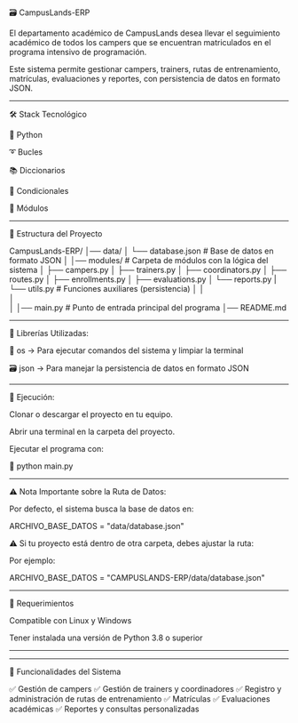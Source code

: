 🗃️ CampusLands-ERP

El departamento académico de CampusLands desea llevar el seguimiento académico de todos los campers que se encuentran matriculados en el programa intensivo de programación.

Este sistema permite gestionar campers, trainers, rutas de entrenamiento, matrículas, evaluaciones y reportes, con persistencia de datos en formato JSON.

---------------------------------------------------------------------------------------------------------------------------
🛠️ Stack Tecnológico

🐍 Python

➰ Bucles

📚 Diccionarios

🤼 Condicionales

📂 Módulos

---------------------------------------------------------------------------------------------------------------------------

📂 Estructura del Proyecto

CampusLands-ERP/
│── data/
│   └── database.json        # Base de datos en formato JSON
│
│── modules/                 # Carpeta de módulos con la lógica del sistema
│   ├── campers.py
│   ├── trainers.py
│   ├── coordinators.py
│   ├── routes.py
│   ├── enrollments.py
│   ├── evaluations.py
│   └── reports.py
|   └── utils.py            # Funciones auxiliares (persistencia)
│
│                  
│   
│
│── main.py                  # Punto de entrada principal del programa
│── README.md


---------------------------------------------------------------------------------------------------------------------------

📖 Librerías Utilizadas:

🐻 os → Para ejecutar comandos del sistema y limpiar la terminal

🗃️ json → Para manejar la persistencia de datos en formato JSON

---------------------------------------------------------------------------------------------------------------------------
🚀 Ejecución:

Clonar o descargar el proyecto en tu equipo.

Abrir una terminal en la carpeta del proyecto.

Ejecutar el programa con:

🐍 python main.py

---------------------------------------------------------------------------------------------------------------------------

⚠️ Nota Importante sobre la Ruta de Datos:

Por defecto, el sistema busca la base de datos en:

ARCHIVO_BASE_DATOS = "data/database.json"

⚠️  Si tu proyecto está dentro de otra carpeta, debes ajustar la ruta:
    
Por ejemplo:

ARCHIVO_BASE_DATOS = "CAMPUSLANDS-ERP/data/database.json"

---------------------------------------------------------------------------------------------------------------------------

📌 Requerimientos

Compatible con Linux y Windows

Tener instalada una versión de Python 3.8 o superior

---------------------------------------------------------------------------------------------------------------------------
---------------------------------------------------------------------------------------------------------------------------
🎯 Funcionalidades del Sistema

✅ Gestión de campers
✅ Gestión de trainers y coordinadores
✅ Registro y administración de rutas de entrenamiento
✅ Matrículas
✅ Evaluaciones académicas
✅ Reportes y consultas personalizadas
